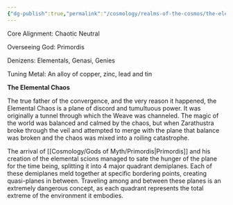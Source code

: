 ```yaml
---
{"dg-publish":true,"permalink":"/cosmology/realms-of-the-cosmos/the-elemental-chaos/the-elemental-chaos/"}
---
```


Core Alignment: Chaotic Neutral

Overseeing God: Primordis

Denizens: Elementals, Genasi, Genies

Tuning Metal: An alloy of copper, zinc, lead and tin

**The Elemental Chaos**

The true father of the convergence, and the very reason it happened, the Elemental Chaos is a plane of discord and tumultuous power. It was originally a tunnel through which the Weave was channeled. The magic of the world was balanced and calmed by the chaos, but when Zarathustra broke through the veil and attempted to merge with the plane that balance was broken and the chaos was mixed into a roiling catastrophe.

The arrival of [[Cosmology/Gods of Myth/Primordis\|Primordis]] and his creation of the elemental scions managed to sate the hunger of the plane for the time being, splitting it into 4 major quadrant demiplanes. Each of these demiplanes meld together at specific bordering points, creating quasi-planes in between. Traveling among and between these planes is an extremely dangerous concept, as each quadrant represents the total extreme of the environment it embodies. 